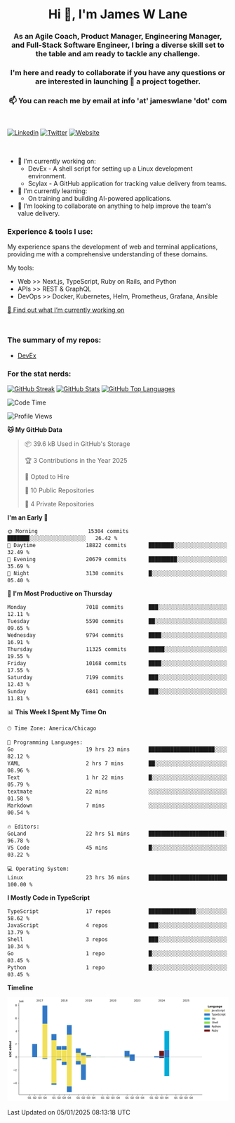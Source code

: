 <h1 align="center">Hi 👋, I'm James W Lane</h1>
<h3 align="center">As an Agile Coach, Product Manager, Engineering Manager, and Full-Stack Software Engineer, I bring a diverse skill set to the table and am ready to tackle any challenge.</h3>
<h3 align="center">I'm here and ready to collaborate if you have any questions or are interested in launching 🚀 a project together.</h3>

<div style="margin-top: 16px;" />

<h3 align="center">📫 You can reach me by email at info 'at' jameswlane 'dot' com</h3>

<div style="margin-top: 48px;" />

[![Linkedin](https://img.shields.io/badge/LinkedIn-0077B5?style=for-the-badge&logo=linkedin&logoColor=white)](https://www.linkedin.com/in/jameswlane/)
[![Twitter](https://img.shields.io/badge/Twitter-1DA1F2?style=for-the-badge&logo=twitter&logoColor=white)](https://x.com/jameswlane)
[![Website](https://img.shields.io/website?down_color=red&down_message=offline&style=for-the-badge&up_color=green&up_message=up&url=https%3A%2F%2Fwww.jameswlane.com)](https://www.jameswlane.com)

<div style="margin-top: 48px;" />

- 🔭 I'm currently working on:
  - DevEx - A shell script for setting up a Linux development environment.
  - Scylax - A GitHub application for tracking value delivery from teams.
- 🌱 I'm currently learning:
  - On training and building AI-powered applications.
- 👯 I'm looking to collaborate on anything to help improve the team's value delivery.

### Experience & tools I use:

My experience spans the development of web and terminal applications, providing me with a comprehensive understanding of these domains.

My tools:
- Web >> Next.js, TypeScript, Ruby on Rails, and Python
- APIs >> REST & GraphQL
- DevOps >> Docker, Kubernetes, Helm, Prometheus, Grafana, Ansible

[🔭 Find out what I’m currently working on](https://www.jameswlane.com/now)  

<div style="margin-top: 50px;"/>

### The summary of my repos:
- [DevEx](https://github.com/jameswlane/devex)  

### For the stat nerds:
[![GitHub Streak](https://github-readme-streak-stats.herokuapp.com?user=jameswlane&theme=tokyonight)](https://git.io/streak-stats)
[![GitHub Stats](https://github-readme-stats.vercel.app/api?username=jameswlane&show_icons=true&theme=tokyonight)](https://github-readme-stats.vercel.app)
[![GitHub Top Languages](https://github-readme-stats.vercel.app/api/top-langs?username=jameswlane&show_icons=true&locale=en&layout=compact&theme=tokyonight)](https://github-readme-stats.vercel.app)

<!--START_SECTION:waka-->
![Code Time](http://img.shields.io/badge/Code%20Time-267%20hrs%2032%20mins-blue)

![Profile Views](http://img.shields.io/badge/Profile%20Views-0-blue)

**🐱 My GitHub Data** 

> 📦 39.6 kB Used in GitHub's Storage 
 > 
> 🏆 3 Contributions in the Year 2025
 > 
> 💼 Opted to Hire
 > 
> 📜 10 Public Repositories 
 > 
> 🔑 4 Private Repositories 
 > 
**I'm an Early 🐤** 

```text
🌞 Morning                15304 commits       ███████░░░░░░░░░░░░░░░░░░   26.42 % 
🌆 Daytime                18822 commits       ████████░░░░░░░░░░░░░░░░░   32.49 % 
🌃 Evening                20679 commits       █████████░░░░░░░░░░░░░░░░   35.69 % 
🌙 Night                  3130 commits        █░░░░░░░░░░░░░░░░░░░░░░░░   05.40 % 
```
📅 **I'm Most Productive on Thursday** 

```text
Monday                   7018 commits        ███░░░░░░░░░░░░░░░░░░░░░░   12.11 % 
Tuesday                  5590 commits        ██░░░░░░░░░░░░░░░░░░░░░░░   09.65 % 
Wednesday                9794 commits        ████░░░░░░░░░░░░░░░░░░░░░   16.91 % 
Thursday                 11325 commits       █████░░░░░░░░░░░░░░░░░░░░   19.55 % 
Friday                   10168 commits       ████░░░░░░░░░░░░░░░░░░░░░   17.55 % 
Saturday                 7199 commits        ███░░░░░░░░░░░░░░░░░░░░░░   12.43 % 
Sunday                   6841 commits        ███░░░░░░░░░░░░░░░░░░░░░░   11.81 % 
```


📊 **This Week I Spent My Time On** 

```text
🕑︎ Time Zone: America/Chicago

💬 Programming Languages: 
Go                       19 hrs 23 mins      █████████████████████░░░░   82.12 % 
YAML                     2 hrs 7 mins        ██░░░░░░░░░░░░░░░░░░░░░░░   08.96 % 
Text                     1 hr 22 mins        █░░░░░░░░░░░░░░░░░░░░░░░░   05.79 % 
textmate                 22 mins             ░░░░░░░░░░░░░░░░░░░░░░░░░   01.58 % 
Markdown                 7 mins              ░░░░░░░░░░░░░░░░░░░░░░░░░   00.54 % 

🔥 Editors: 
GoLand                   22 hrs 51 mins      ████████████████████████░   96.78 % 
VS Code                  45 mins             █░░░░░░░░░░░░░░░░░░░░░░░░   03.22 % 

💻 Operating System: 
Linux                    23 hrs 36 mins      █████████████████████████   100.00 % 
```

**I Mostly Code in TypeScript** 

```text
TypeScript               17 repos            ███████████████░░░░░░░░░░   58.62 % 
JavaScript               4 repos             ███░░░░░░░░░░░░░░░░░░░░░░   13.79 % 
Shell                    3 repos             ███░░░░░░░░░░░░░░░░░░░░░░   10.34 % 
Go                       1 repo              █░░░░░░░░░░░░░░░░░░░░░░░░   03.45 % 
Python                   1 repo              █░░░░░░░░░░░░░░░░░░░░░░░░   03.45 % 
```



**Timeline**

![Lines of Code chart](https://raw.githubusercontent.com/jameswlane/jameswlane/main/assets/bar_graph.png)


 Last Updated on 05/01/2025 08:13:18 UTC
<!--END_SECTION:waka-->
